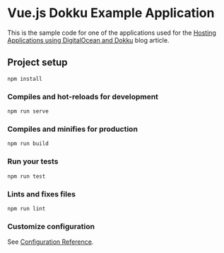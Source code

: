 # Vue.js Dokku Example Application

This is the sample code for one of the applications used for the [Hosting Applications using DigitalOcean and Dokku](https://community.auth0.com/t/build-and-secure-apis-with-scala-and-the-play-framework/18551) blog article.

## Project setup
```
npm install
```

### Compiles and hot-reloads for development
```
npm run serve
```

### Compiles and minifies for production
```
npm run build
```

### Run your tests
```
npm run test
```

### Lints and fixes files
```
npm run lint
```

### Customize configuration
See [Configuration Reference](https://cli.vuejs.org/config/).
